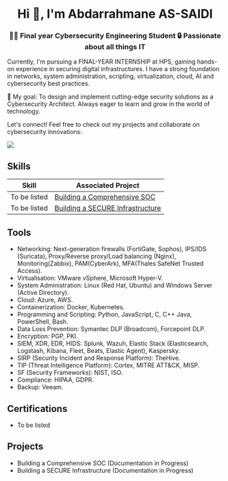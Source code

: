 <h1 align="center">Hi 👋, I'm Abdarrahmane AS-SAIDI</h1>
<h3 align="center">👨‍💻 Final year Cybersecurity Engineering Student 🔒 Passionate about all things IT </h3> 
<!-- <p align="right"> <img src="https://komarev.com/ghpvc/?username=abdarrahmaneas-saidi&label=Profile%20views&color=0e75b6&style=flat" alt="abdarrahmaneas-saidi" /> </p> -->

Currently, I'm pursuing a FINAL-YEAR INTERNSHIP at HPS, gaining hands-on experience in securing digital infrastructures. I have a strong foundation in networks, system administration, scripting, virtualization, cloud, AI and cybersecurity best practices.

🚀 My goal: To design and implement cutting-edge security solutions as a Cybersecurity Architect. Always eager to learn and grow in the world of technology.

Let's connect! Feel free to check out my projects and collaborate on cybersecurity innovations:

<a href="https://linkedin.com/in/abdarrahmane-as-saidi"><img src="https://img.shields.io/badge/-LinkedIn-0072b1?&style=for-the-badge&logo=linkedin&logoColor=white" /></a>

## Skills

| Skill                                         | Associated Project         |
|-----------------------------------------------|----------------------------|
| To be listed          | <a href="https://google.com">Building a Comprehensive SOC</a>|
| To be listed | <a href="https://google.com">Building a SECURE Infrastructure</a>|

## Tools
- Networking: Next-generation firewalls (FortiGate, Sophos), IPS/IDS (Suricata), Proxy/Reverse proxy/Load balancing (Nginx), Monitoring(Zabbix), PAM(CyberArk), MFA(Thales SafeNet Trusted Access).
- Virtualisation: VMware vSphere, Microsoft Hyper-V.
- System Administration: Linux (Red Hat, Ubuntu) and Windows Server (Active Directory).
- Cloud: Azure, AWS.
- Containerization: Docker, Kubernetes.
- Programming and Scripting: Python, JavaScript, C, C++ Java, PowerShell, Bash.
- Data Loss Prevention: Symantec DLP (Broadcom), Forcepoint DLP.
- Encryption: PGP, PKI.
- SIEM, XDR, EDR, HIDS: Splunk, Wazuh, Elastic Stack (Elasticsearch, Logstash, Kibana, Fleet, Beats, Elastic Agent), Kaspersky.
- SIRP (Security Incident and Response Platform): TheHive.
- TIP (Threat Intelligence Platform): Cortex, MITRE ATT&CK, MISP.
- SF (Security Frameworks): NIST, ISO.
- Compliance: HIPAA, GDPR.
- Backup: Veeam.

## Certifications
- To be listed
<!--
- CompTIA Security+
- AZ-104
- ISO/IEC 27001 Lead Implementer
- ccna 
-->
<div>
  <!-- <img src="https://img.shields.io/badge/-Security%2B-FF0000?&style=for-the-badge&logo=CompTIA&logoColor=white" /> -->
</div>

## Projects
- Building a Comprehensive SOC (Documentation in Progress)
- Building a SECURE Infrastructure (Documentation in Progress)
